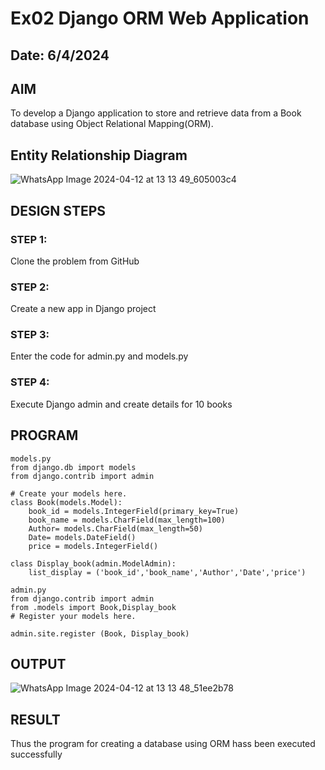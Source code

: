 # Ex02 Django ORM Web Application
## Date: 6/4/2024

## AIM
To develop a Django application to store and retrieve data from a Book database using Object Relational Mapping(ORM).

## Entity Relationship Diagram
![WhatsApp Image 2024-04-12 at 13 13 49_605003c4](https://github.com/Dilliarasu0105/ORM/assets/144979593/078d617e-18e7-4538-aa7b-b2f685476246)



## DESIGN STEPS

### STEP 1:
Clone the problem from GitHub

### STEP 2:
Create a new app in Django project

### STEP 3:
Enter the code for admin.py and models.py

### STEP 4:
Execute Django admin and create details for 10 books

## PROGRAM
```
models.py
from django.db import models
from django.contrib import admin

# Create your models here.
class Book(models.Model):
    book_id = models.IntegerField(primary_key=True)
    book_name = models.CharField(max_length=100)
    Author= models.CharField(max_length=50)
    Date= models.DateField()
    price = models.IntegerField()

class Display_book(admin.ModelAdmin):
    list_display = ('book_id','book_name','Author','Date','price')

admin.py
from django.contrib import admin
from .models import Book,Display_book
# Register your models here.

admin.site.register (Book, Display_book)
```




## OUTPUT
![WhatsApp Image 2024-04-12 at 13 13 48_51ee2b78](https://github.com/Dilliarasu0105/ORM/assets/144979593/185241f3-eac6-4d8b-a066-bd13739422ef)




## RESULT
Thus the program for creating a database using ORM hass been executed successfully
